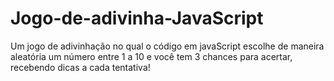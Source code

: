# Jogo-de-adivinha-JavaScript
Um jogo de adivinhação no qual o código em javaScript escolhe de maneira aleatória um número entre 1 a 10 e você tem 3 chances para acertar, recebendo dicas a cada tentativa!
